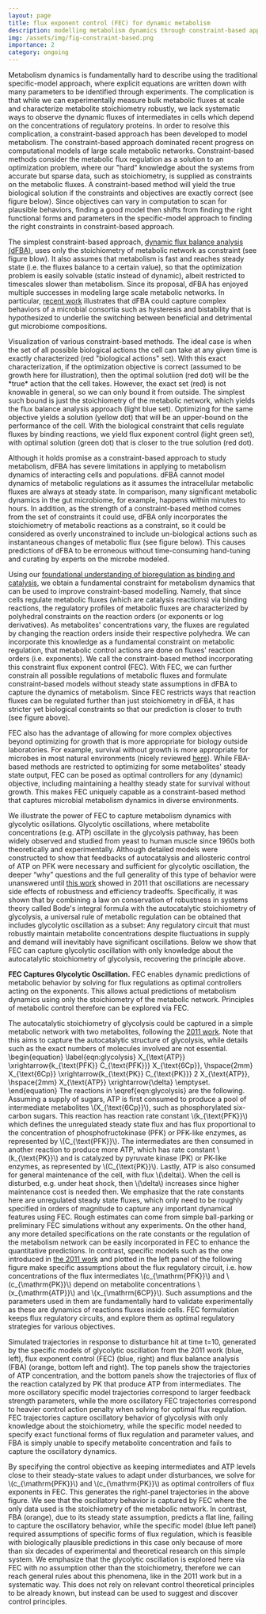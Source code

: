 ```yaml
---
layout: page
title: flux exponent control (FEC) for dynamic metabolism
description: modelling metabolism dynamics through constraint-based approach that can utilize sparse data; upgrade flux balance analysis (FBA) to naturally accomodate dynamics; FEC includes biological constraint that cells regulat metabolism via binding reactions.
img: /assets/img/fig-constraint-based.png
importance: 2
category: ongoing
---
```

Metabolism dynamics is fundamentally hard to describe using the traditional specific-model approach, where explicit equations are written down with many parameters to be identified through experiments. 
The complication is that while we can experimentally measure bulk metabolic fluxes at scale and characterize metabolite stoichiometry robustly, we lack systematic ways to observe the dynamic fluxes of intermediates in cells which depend on the concentrations of regulatory proteins. 
In order to resolve this complication, a constraint-based approach has been developed to model metabolism. 
The constraint-based approach dominated recent progress on computational models of large scale metabolic networks.
Constraint-based methods consider the metabolic flux regulation as a solution to an optimization problem, where our "hard" knowledge about the systems from accurate but sparse data, such as stoichiometry, is supplied as constraints on the metabolic fluxes. 
A constraint-based method will yield the true biological solution if the constraints and objectives are exactly correct (see figure below). Since objectives can vary in computation to scan for plausible behaviors, finding a good model then shifts from finding the right functional forms and parameters in the specific-model approach to finding the right constraints in constraint-based approach.


The simplest constraint-based approach, [dynamic flux balance analysis (dFBA)](https://pubmed.ncbi.nlm.nih.gov/30787451/), uses only the stoichiometry of metabolic network as constraint (see figure blow). It also assumes that metabolism is fast and reaches steady state (i.e. the fluxes balance to a certain value), so that the optimization problem is easily solvable (static instead of dynamic), albeit restricted to timescales slower than metabolism. 
Since its proposal, dFBA has enjoyed multiple successes in modeling large scale metabolic networks. 
In particular, [recent work](https://www.science.org/doi/10.1126/sciadv.aba0353) illustrates that dFBA could capture complex behaviors of a microbial consortia such as hysteresis and bistability that is hypothesized to underlie the switching between beneficial and detrimental gut microbiome compositions.

<div class="row justify-content-sm-center">
    <div class="col-sm-8 mt-3 mt-md-0">
        <img class="img-fluid rounded z-depth-1" src="{{ '/assets/img/fig-constraint-based.png' | relative_url }}" alt="" title="example image"/>
    </div>
</div>
<div class="caption">
    Visualization of various constraint-based methods. The ideal case is when the set of all possible biological actions the cell can take at any given time is exactly characterized (red "biological actions" set). With this exact characterization, if the optimization objective is correct (assumed to be growth here for illustration), then the optimal solutiion (red dot) will be the *true* action that the cell takes. However, the exact set (red) is not knowable in general, so we can only bound it from outside. The simplest such bound is just the stoichiometry of the metabolic network, which yields the flux balance analysis approach (light blue set). Optimizing for the same objective yields a solution (yellow dot) that will be an upper-bound on the performance of the cell. With the biological constraint that cells regulate fluxes by binding reactions, we yield flux exponent control (light green set), with optimal solution (green dot) that is closer to the true solution (red dot).
</div>

Although it holds promise as a constraint-based approach to study metabolism, dFBA has severe limitations in applying to metabolism dynamics of interacting cells and populations. 
dFBA cannot model dynamics of metabolic regulations as it assumes the intracellular metabolic fluxes are always at steady state. 
In comparison, many significant metabolic dynamics in the gut microbiome, for example, happens within minutes to hours. 
In addition, as the strength of a constraint-based method comes from the set of constraints it could use, dFBA only incorporates the stoichiometry of metabolic reactions as a constraint, so it could be considered as overly unconstrained to include un-biological actions such as instantaneous changes of metabolic flux (see figure below). This causes predictions of dFBA to be erroneous without time-consuming hand-tuning and curating by experts on the microbe modeled.

Using our [foundational understanding of bioregulation as binding and catalysis](https://chemaoxfz.github.io/projects/log_der_foundation/), we obtain a fundamental constraint for metabolism dynamics that can be used to improve constraint-based modelling.
Namely, that since cells regulate metabolic fluxes (which are catalysis reactions) via binding reactions, the regulatory profiles of metabolic fluxes are characterized by polyhedral constraints on the reaction orders (or exponents or log derivatives).
As metabolites' concentrations vary, the fluxes are regulated by changing the reaction orders inside their respective polyhedra.
We can incorporate this knowledge as a fundamental constraint on metabolic regulation, that metabolic control actions are done on fluxes' reaction orders (i.e. exponents).
We call the constraint-based method incorporating this constraint flux exponent control (FEC).
With FEC, we can further constrain all possible regulations of metabolic fluxes and formulate constraint-based models without steady state assumptions in dFBA to capture the dynamics of metabolism.
Since FEC restricts ways that reaction fluxes can be regulated further than just stoichiometry in dFBA, it has stricter yet biological constraints so that our prediction is closer to truth (see figure above).

FEC also has the advantage of allowing for more complex objectives beyond optimizing for growth that is more appropriate for biology outside laboratories.
For example, survival without growth is more appropriate for microbes in most natural environments (nicely reviewed [here](https://www.ncbi.nlm.nih.gov/pmc/articles/PMC7221258/)).
While FBA-based methods are restricted to optimizing for some metabolites' steady state output, FEC can be posed as optimal controllers for any (dynamic) objective, including maintaining a healthy steady state for survival without growth.
This makes FEC uniquely capable as a constraint-based method that captures microbial metabolism dynamics in diverse environments.

We illustrate the power of FEC to capture metabolism dynamics with glycolytic osillations.
Glycolytic oscillations, where metabolite concentrations (e.g. ATP) oscillate in the glycolysis pathway, has been widely observed and studied from yeast to human muscle since 1960s both theoretically and experimentally.
Although detailed models were constructed to show that feedbacks of autocatalysis and allosteric control of ATP on PFK were necessary and sufficient for glycolytic oscillation,
the deeper “why” questions and the full generality of this type of behavior were unanswered until [this work](https://www.science.org/doi/full/10.1126/science.1200705) showed in 2011 that oscillations are necessary side effects of robustness and efficiency tradeoffs. 
Specifically, it was shown that by combining a law on conservation of robustness in systems theory called Bode's integral formula with the autocatalytic stoichiometry of glycolysis, a universal rule of metabolic regulation can be obtained that includes glycolytic oscillation as a subset: 
Any regulatory circuit that must robustly maintain metabolite concentrations despite fluctuations in supply and demand will inevitably have significant oscillations.
Below we show that FEC can capture glycolytic oscillation with only knowledge about the autocatalytic stoichiometry of glycolysis, recovering the principle above.


__FEC Captures Glycolytic Oscillation.__
FEC enables dynamic predictions of metabolic behavior by solving for flux regulations as optimal controllers acting on the exponents. 
This allows actual predictions of metabolism dynamics using only the stoichiometry of the metabolic network. 
Principles of metabolic control therefore can be explored via FEC.

The autocatalytic stoichiometry of  glycolysis could be captured in a simple metabolic network with two metabolites, following the [2011 work](https://www.science.org/doi/full/10.1126/science.1200705). Note that this aims to capture the autocatalytic structure of glycolysis, while details such as the exact numbers of molecules involved are not essential.
\begin{equation}
\label{eqn:glycolysis}
X_{\text{ATP}} \xrightarrow{k_{\text{PFK}} C_{\text{PFK}}} X_{\text{6Cp}}, \hspace{2mm}
X_{\text{6Cp}} \xrightarrow{k_{\text{PK}} C_{\text{PK}}} 2 X_{\text{ATP}}, \hspace{2mm} 
X_{\text{ATP}} \xrightarrow{\delta} \emptyset.
\end{equation}
The reactions in \eqref{eqn:glycolysis} are the following. Assuming a supply of sugars, ATP is first consumed to produce a pool of intermediate metabolites \\(X_{\text{6Cp}}\\), such as phosphorylated six-carbon sugars. This reaction has reaction rate constant \\(k_{\text{PFK}}\\) which defines the unregulated steady state flux and has flux proportional to the concentration of phosphofructokinase (PFK) or PFK-like enzymes, as represented by \\(C_{\text{PFK}}\\). The intermediates are then consumed in another reaction to produce more ATP, which has rate constant \\(k_{\text{PK}}\\) and is catalyzed by pyruvate kinase (PK) or PK-like enzymes, as represented by \\(C_{\text{PK}}\\). Lastly, ATP is also consumed for general maintenance of the cell, with flux \\(\delta\\). When the cell is disturbed, e.g. under heat shock, then \\(\delta\\) increases since higher maintenance cost is needed then.
We emphasize that the rate constants here are unregulated steady state fluxes, which only need to be roughly specified in orders of magnitude to capture any important dynamical features using FEC. 
Rough estimates can come from simple ball-parking or preliminary FEC simulations without any experiments. On the other hand, any more detailed specifications on the rate constants or the regulation of the metabolism network can be easily incorporated in FEC to enhance the quantitative predictions.
In contrast, specific models such as the one introduced in [the 2011 work](https://www.science.org/doi/full/10.1126/science.1200705) and plotted in the left panel of the following figure make specific assumptions about the flux regulatory circuit, i.e. how concentrations of the flux intermediates \\(c_{\mathrm{PFK}}\\) and \\(c_{\mathrm{PK}}\\) depend on metabolite concentrations \\(x_{\mathrm{ATP}}\\) and \\(x_{\mathrm{6CP}}\\). Such assumptions and the parameters used in them are fundamentally hard to validate experimentally as these are dynamics of reactions fluxes inside cells. FEC formulation keeps flux regulatory circuits, and explore them as optimal regulatory strategies for various objectives. 

<div class="row justify-content-sm-center">
    <div class="col-sm mt-3 mt-md-0">
        <img class="img-fluid rounded z-depth-1" src="{{ '/assets/img/fig-glycolytic-oscillation.png' | relative_url }}" alt="" title="example image"/>
    </div>
</div>
<div class="caption">
    Simulated trajectories in response to disturbance hit at time t=10, generated by the specific models of glycolytic oscillation from the 2011 work (blue, left), flux exponent control (FEC) (blue, right) and flux balance analysis (FBA) (orange, bottom left and right). The top panels show the trajectories of ATP concentration, and the bottom panels show the trajectories of flux of the reaction catalyzed by PK that produce ATP from intermediates. The more oscillatory specific model trajectories correspond to larger feedback strength parameters, while the more oscillatory FEC trajectories correspond to heavier control action penalty when solving for optimal flux regulation. FEC trajectories capture oscillatory behavior of glycolysis with only knowledge about the stoichiometry, while the specific model needed to specify exact functional forms of flux regulation and parameter values, and FBA is simply unable to specify metabolite concentration and fails to capture the oscillatory dynamics.
</div>

By specifying the control objective as keeping intermediates and ATP levels close to their steady-state values to adapt under disturbances, we solve for \\(c_{\mathrm{PFK}}\\) and \\(c_{\mathrm{PK}}\\) as optimal controllers of flux exponents in FEC. This generates the right-panel trajectories in the above figure.
We see that the oscillatory behavior is captured by FEC where the only data used is the stoichiometry of the metabolic network. 
In contrast, FBA (orange), due to its steady state assumption, predicts a flat line, failing to capture the oscillatory behavior, while the specific model (blue left panel) required assumptions of specific forms of flux regulation, which is feasible with biologically plausible predictions in this case only because of more than six decades of experimental and theoretical research on this simple system. 
We emphasize that the glycolytic oscillation is explored here via FEC with no assumption other than the stoichiometry, therefore we can reach general rules about this phenomena, like in the 2011 work but in a systematic way. This does not rely on relevant control theoretical principles to be already known, but instead can be used to suggest and discover control principles.
